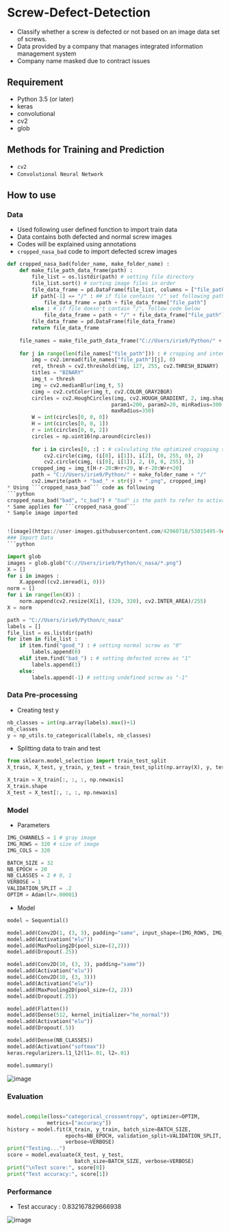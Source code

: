 # Screw-Defect-Detection
* Classify whether a screw is defected or not based on an image data set of screws.
* Data provided by a company that manages integrated information management system
* Company name masked due to contract issues
## Requirement
* Python 3.5 (or later)
* keras
* convolutional 
* cv2
* glob
## Methods for Training and Prediction
* ``cv2 ``
* ``Convolutional Neural Network``
## How to use
### Data
* Used following user defined function to import train data
* Data contains both defected and normal screw images
* Codes will be explained using annotations
* ```cropped_nasa_bad``` code to import defected screw images
```python
def cropped_nasa_bad(folder_name, make_folder_name) :
    def make_file_path_data_frame(path) : 
        file_list = os.listdir(path) # setting file directory
        file_list.sort() # sorting image files in order
        file_data_frame = pd.DataFrame(file_list, columns = ["file_path"]) # making a dataframe of file lists
        if path[-1] == "/" : ## if file contains "/" set following path as below 
            file_data_frame = path + file_data_frame["file_path"]
        else : # if file doesn't contain "/", follow code below
            file_data_frame = path + "/" + file_data_frame["file_path"]
        file_data_frame = pd.DataFrame(file_data_frame)
        return file_data_frame
    
    file_names = make_file_path_data_frame("C://Users/irie9/Python/" + folder_name) # setting file names
    
    for j in range(len(file_names["file_path"])) : # cropping and intensifying image by using cv2 for better detection
        img = cv2.imread(file_names["file_path"][j], 0)
        ret, thresh = cv2.threshold(img, 127, 255, cv2.THRESH_BINARY)
        titles = "BINARY"
        img_t = thresh
        img = cv2.medianBlur(img_t, 5)
        cimg = cv2.cvtColor(img_t, cv2.COLOR_GRAY2BGR)
        circles = cv2.HoughCircles(img, cv2.HOUGH_GRADIENT, 2, img.shape[1], # detecting screw as a circle
                                  param1=200, param2=20, minRadius=300,
                                  maxRadius=350)
        W = int(circles[0, 0, 0]) 
        H = int(circles[0, 0, 1])
        r = int(circles[0, 0, 2])
        circles = np.uint16(np.around(circles))
        
        for i in circles[0, :] : # calculating the optimized cropping size for the image
            cv2.circle(cimg, (i[0], i[1]), i[2], (0, 255, 0), 2)
            cv2.circle(cimg, (i[0], i[1]), 2, (0, 0, 255), 3)
        cropped_img = img_t[H-r-20:H+r+20, W-r-20:W+r+20] 
        path = "C://Users/irie9/Python/" + make_folder_name + "/"
        cv2.imwrite(path + "bad_" + str(j) + ".png", cropped_img)
* Using ```cropped_nasa_bad``` code as following
```python      
cropped_nasa_bad("bad", "c_bad") # "bad" is the path to refer to activate the code while "c_bad" is the new folder name that will be generated
* Same applies for ```cropped_nasa_good```
* Sample image imported


![image](https://user-images.githubusercontent.com/42960718/53015495-9c12f800-348e-11e9-9f8c-ef9d50ddcfcc.png)
### Import Data
```python

import glob
images = glob.glob("C://Users/irie9/Python/c_nasa/*.png")
X = []
for i in images :
    X.append((cv2.imread(i, 0)))
norm = []
for i in range(len(X)) :
    norm.append(cv2.resize(X[i], (320, 320), cv2.INTER_AREA)/255)
X = norm
```
```python
path = "C://Users/irie9/Python/c_nasa"
labels = []
file_list = os.listdir(path)
for item in file_list :
    if item.find("good_") : # setting normal screw as "0"
        labels.append(0)
    elif item.find("bad_") : # setting defected screw as "1"
        labels.append(1)
    else:
        labels.append(-1) # setting undefined screw as "-1"
```
### Data Pre-processing
* Creating test y 
```python
nb_classes = int(np.array(labels).max()+1)
nb_classes
y = np_utils.to_categorical(labels, nb_classes)
```
* Splitting data to train and test
```python
from sklearn.model_selection import train_test_split
X_train, X_test, y_train, y_test = train_test_split(np.array(X), y, test_size=.2, random_state=42)

X_train = X_train[:, :, :, np.newaxis]
X_train.shape
X_test = X_test[:, :, :, np.newaxis]
```
### Model
* Parameters
```python
IMG_CHANNELS = 1 # gray image
IMG_ROWS = 320 # size of image
IMG_COLS = 320

BATCH_SIZE = 32
NB_EPOCH = 20
NB_CLASSES = 2 # 0, 1
VERBOSE = 1
VALIDATION_SPLIT = .2
OPTIM = Adam(lr=.00001)
```
* Model
```python
model = Sequential()

model.add(Conv2D(1, (3, 3), padding="same", input_shape=(IMG_ROWS, IMG_COLS, IMG_CHANNELS)))
model.add(Activation("elu"))
model.add(MaxPooling2D(pool_size=(2,2)))
model.add(Dropout(.25))

model.add(Conv2D(10, (3, 3), padding="same"))
model.add(Activation("elu"))
model.add(Conv2D(10, (3, 3)))
model.add(Activation("elu"))
model.add(MaxPooling2D(pool_size=(2, 2)))
model.add(Dropout(.25))

model.add(Flatten())
model.add(Dense(512, kernel_initializer="he_normal"))
model.add(Activation("elu"))
model.add(Dropout(.5))

model.add(Dense(NB_CLASSES))
model.add(Activation("softmax"))
keras.regularizers.l1_l2(l1=.01, l2=.01)

model.summary()
```


![image](https://user-images.githubusercontent.com/42960718/53015908-82be7b80-348f-11e9-853c-e95bca751e36.png)
### Evaluation
```python

model.compile(loss="categorical_crossentropy", optimizer=OPTIM,
             metrics=["accuracy"])
history = model.fit(X_train, y_train, batch_size=BATCH_SIZE,
                   epochs=NB_EPOCH, validation_split=VALIDATION_SPLIT,
                   verbose=VERBOSE)
print("Testing...")
score = model.evaluate(X_test, y_test,
                      batch_size=BATCH_SIZE, verbose=VERBOSE)
print("\nTest score:", score[0])  
print("Test accuracy:", score[1])
```
### Performance
* Test accuracy : 0.832167829666938


![image](https://user-images.githubusercontent.com/42960718/53015980-bb5e5500-348f-11e9-9e4b-290dd060ea26.png)


